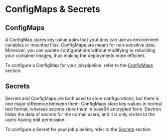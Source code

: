 # ConfigMaps & Secrets
## ConfigMaps
A ConfigMap stores key-value pairs that your jobs can use as environment variables or mounted files. ConfigMaps are meant for non-sensitive data. Moreover, you can update configurations without modifying or rebuilding your container images, thus making the deployments more efficient.

To configure a ConfigMap for your job pipeline, refer to the [ConfigMaps](./configmap-job) section.

## Secrets
Secrets and ConfigMaps are both used to store configurations, but there is one major difference between them: ConfigMaps store key-values in normal text format, whereas secrets store them in base64 encrypted form. Devtron hides the data of secrets for the normal users, and it is only visible to the users having edit permission.

To configure a Secret for your job pipeline, refer to the [Secrets](./secret-job) section.
